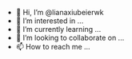 - 👋 Hi, I’m @lianaxiubeierwk
- 👀 I’m interested in ...
- 🌱 I’m currently learning ...
- 💞️ I’m looking to collaborate on ...
- 📫 How to reach me ...

<!---
lianaxiubeierwk/lianaxiubeierwk is a ✨ special ✨ repository because its `README.md` (this file) appears on your GitHub profile.
You can click the Preview link to take a look at your changes.
--->
